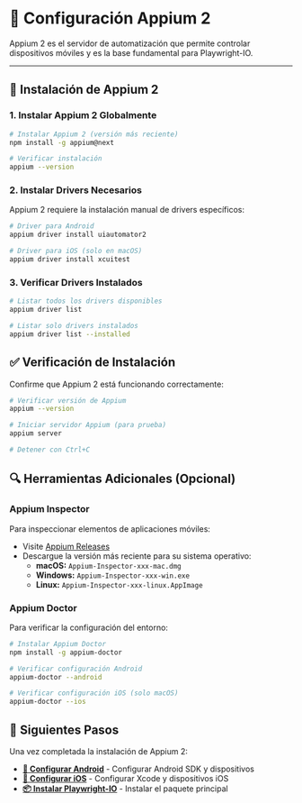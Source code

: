 # 🚀 Configuración Appium 2

Appium 2 es el servidor de automatización que permite controlar dispositivos móviles y es la base fundamental para Playwright-IO.

---

## 🔧 Instalación de Appium 2

### 1. Instalar Appium 2 Globalmente

```bash
# Instalar Appium 2 (versión más reciente)
npm install -g appium@next

# Verificar instalación
appium --version
```

### 2. Instalar Drivers Necesarios

Appium 2 requiere la instalación manual de drivers específicos:

```bash
# Driver para Android
appium driver install uiautomator2

# Driver para iOS (solo en macOS)
appium driver install xcuitest
```

### 3. Verificar Drivers Instalados

```bash
# Listar todos los drivers disponibles
appium driver list

# Listar solo drivers instalados
appium driver list --installed
```

## ✅ Verificación de Instalación

Confirme que Appium 2 está funcionando correctamente:

```bash
# Verificar versión de Appium
appium --version

# Iniciar servidor Appium (para prueba)
appium server

# Detener con Ctrl+C
```

## 🔍 Herramientas Adicionales (Opcional)

### Appium Inspector
Para inspeccionar elementos de aplicaciones móviles:

- Visite [Appium Releases](https://github.com/appium/appium-inspector/releases)
- Descargue la versión más reciente para su sistema operativo:
  - **macOS:** `Appium-Inspector-xxx-mac.dmg`
  - **Windows:** `Appium-Inspector-xxx-win.exe`
  - **Linux:** `Appium-Inspector-xxx-linux.AppImage`


### Appium Doctor
Para verificar la configuración del entorno:

```bash
# Instalar Appium Doctor
npm install -g appium-doctor

# Verificar configuración Android
appium-doctor --android

# Verificar configuración iOS (solo macOS)
appium-doctor --ios
```

## 🚀 Siguientes Pasos

Una vez completada la instalación de Appium 2:

- **[🤖 Configurar Android](es/prerequisites/android.md)** - Configurar Android SDK y dispositivos
- **[🍎 Configurar iOS](es/prerequisites/ios.md)** - Configurar Xcode y dispositivos iOS
- **[📦 Instalar Playwright-IO](es/getting-started/installation.md)** - Instalar el paquete principal
